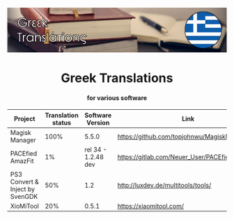 <p align="center"><img src="logos/greek-translations.jpg"/></p>
<h1 align="center">Greek Translations</h1>
<h4 align="center">for various software</h4>

Project | Translation status | Software Version | Link | Status
------------ | ------------- | ------------- | -------------  | ------------- 
Magisk Manager | 100% | 5.5.0 | https://github.com/topjohnwu/MagiskManager | Accepted
PACEfied AmazFit | 1% | rel 34 - 1.2.48 dev | https://gitlab.com/Neuer_User/PACEfied_AmazFit | -
PS3 Convert & Inject by SvenGDK | 50% | 1.2 | http://luxdev.de/multitools/tools/ | -
XioMiTool | 20% | 0.5.1 | https://xiaomitool.com/ | -
